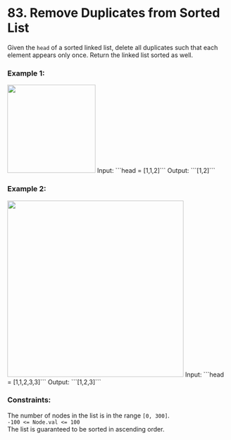 # 83. Remove Duplicates from Sorted List  
  
Given the ```head``` of a sorted linked list, delete all duplicates such that each element appears only once. Return the linked list sorted as well.  
  
  
### **Example 1:**  
<img src='https://assets.leetcode.com/uploads/2021/01/04/list1.jpg' width= '200px'>  
Input: ```head = [1,1,2]```  
Output: ```[1,2]```  
  
### **Example 2:**  
<img src='https://assets.leetcode.com/uploads/2021/01/04/list2.jpg' width='400px'>  
Input: ```head = [1,1,2,3,3]```  
Output: ```[1,2,3]```  
   
  
### **Constraints:**  
  
The number of nodes in the list is in the range ```[0, 300]```.  
```-100 <= Node.val <= 100```  
The list is guaranteed to be sorted in ascending order.  